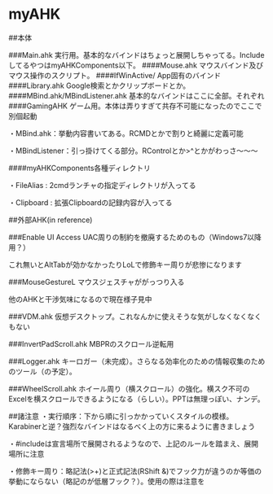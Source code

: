 # myAHK

##本体

###Main.ahk
実行用。基本的なバインドはちょっと展開しちゃってる。IncludeしてるやつはmyAHKComponents以下。
####Mouse.ahk
マウスバインド及びマウス操作のスクリプト。
####IfWinActive/
App固有のバインド
####Library.ahk
Google検索とかクリップボードとか。
####MBind.ahk/MBindListener.ahk
基本的なバインドはここに全部。それぞれ
####GamingAHK
ゲーム用。本体は弄りすぎて共存不可能になったのでここで別個起動


・MBind.ahk：挙動内容書いてある。RCMDとかで割りと綺麗に定義可能

・MBindListener：引っ掛けてくる部分。RControlとか>^とかがわっさ～～～

####myAHKComponents各種ディレクトリ

・FileAlias : 2cmdランチャの指定ディレクトリが入ってる

・Clipboard : 拡張Clipboardの記録内容が入ってる

##外部AHK(in reference)

###Enable UI Access
UAC周りの制約を撤廃するためのもの（Windows7以降用？）

これ無いとAltTabが効かなかったりLoLで修飾キー周りが悲惨になります

###MouseGestureL
マウスジェスチャががっつり入る

他のAHKと干渉気味になるので現在様子見中

###VDM.ahk
仮想デスクトップ。これなんかに使えそうな気がしなくなくなくもない

###InvertPadScroll.ahk
MBPRのスクロール逆転用

###Logger.ahk
キーロガー（未完成）。さらなる効率化のための情報収集のためのツール（の予定）。

###WheelScroll.ahk
ホイール周り（横スクロール）の強化。横スク不可のExcelを横スクロールできるようになる（らしい）。PPTは無理っぽい、ナンデ。

##諸注意
・実行順序：下から順に引っかかっていくスタイルの模様。Karabinerと逆？強烈なバインドはなるべく上の方に来るように書きましょう

・#includeは宣言場所で展開されるようなので、上記のルールを踏まえ、展開場所に注意

・修飾キー周り：略記法(>+)と正式記法(RShift &)でフック力が違うのか等価の挙動にならない（略記のが低層フック？）。使用の際は注意を
